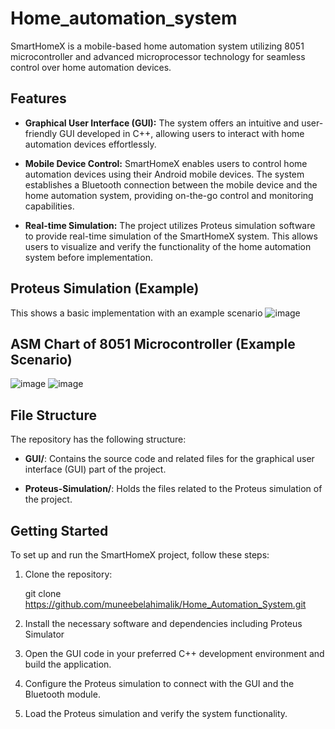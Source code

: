 # Home_automation_system
SmartHomeX is a mobile-based home automation system utilizing 8051 microcontroller and advanced microprocessor technology for seamless control over home automation devices.

## Features

- **Graphical User Interface (GUI):** The system offers an intuitive and user-friendly GUI developed in C++, allowing users to interact with home automation devices effortlessly.

- **Mobile Device Control:** SmartHomeX enables users to control home automation devices using their Android mobile devices. The system establishes a Bluetooth connection between the mobile device and the home automation system, providing on-the-go control and monitoring capabilities.

- **Real-time Simulation:** The project utilizes Proteus simulation software to provide real-time simulation of the SmartHomeX system. This allows users to visualize and verify the functionality of the home automation system before implementation.
## Proteus Simulation (Example)
This shows a basic implementation with an example scenario
![image](https://github.com/muneebelahimalik/Home_automation_system/assets/59524535/ea44d027-a9c8-49d4-b64f-aee112aefc4c)

## ASM Chart of 8051 Microcontroller (Example Scenario)
![image](https://github.com/muneebelahimalik/Home_automation_system/assets/59524535/d83fb862-629c-4e5d-a671-2879b4f124c9)
![image](https://github.com/muneebelahimalik/Home_automation_system/assets/59524535/09be574a-637e-4487-9d39-c4a8adba1824)


## File Structure

The repository has the following structure:
- **GUI/**: Contains the source code and related files for the graphical user interface (GUI) part of the project.

- **Proteus-Simulation/**: Holds the files related to the Proteus simulation of the project.
## Getting Started

To set up and run the SmartHomeX project, follow these steps:

1. Clone the repository:

    git clone https://github.com/muneebelahimalik/Home_Automation_System.git
2. Install the necessary software and dependencies including Proteus Simulator

3. Open the GUI code in your preferred C++ development environment and build the application.

4. Configure the Proteus simulation to connect with the GUI and the Bluetooth module.

5. Load the Proteus simulation and verify the system functionality.



